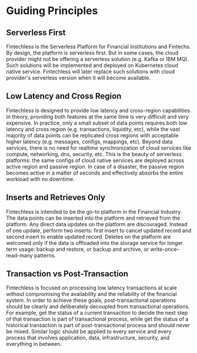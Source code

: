 # Guiding Principles

## Serverless First

Fintechless is the Serverless Platform for Financial Institutions and Fintechs.
By design, the platform is serverless first. But in some cases, the cloud
provider might not be offering a serverless solution (e.g. Kafka or IBM MQ).
Such solutions will be implemented and deployed on Kubernetes cloud native
service. Fintechless will later replace such solutions with cloud provider's
serverless version when it will become available.

## Low Latency and Cross Region

Fintechless is designed to provide low latency and cross-region capabilities.
In theory, providing both features at the same time is very difficult and
very expensive. In practice, only a small subset of data points requires both
low latency and cross region (e.g. transactions, liquidity, etc), while the
vast majority of data points can be replicated cross regions with acceptable
higher latency (e.g. messages, configs, mappings, etc). Beyond data services,
there is no need for realtime synchronization of cloud services like compute,
networking, dns, security, etc. This is the beauty of serverless platforms:
the same configs of cloud native services are deployed across active region and
passive region. In case of a disaster, the passive region becomes active
in a matter of seconds and effectively absorbs the entire workload with no
downtime.

## Inserts and Retrieves Only

Fintechless is intended to be the go-to platform in the Financial Industry.
The data points can be inserted into the platform and retrieved from the
platform. Any direct data updates on the platform are discouraged. Instead
of one update, perform two inserts: first insert to cancel updated record and
second insert to enable updated record. Deletes on the platform are welcomed
only if the data is offloaded into the storage service for longer term usage:
backup and restore, or backup and archive, or write-once-read-many patterns.

## Transaction vs Post-Transaction

Fintechless is focused on processing low latency transactions at scale without
compromising the availability and the reliability of the financial system. In
order to achieve these goals, post-transactional operations should be clearly
and deliberately decoupled from transactional operations. For example, get the
status of a current transaction to decide the next step of that transaction is
part of transactional process, while get the status of a historical transaction
is part of post-transactional process and should never be mixed. Similar logic
should be applied to every service and every process that involves application,
data, infrastructure, security, and everything in between.
